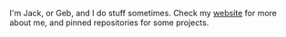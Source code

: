I'm Jack, or Geb, and I do stuff sometimes. Check my [website](https://geborgen.net/) for more about me, and pinned repositories for some projects.

